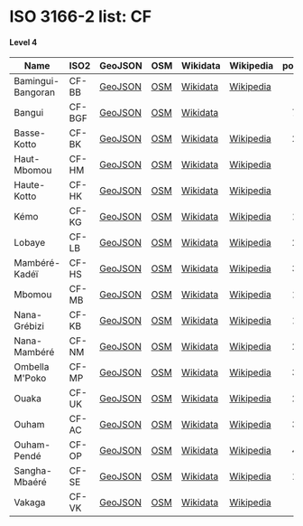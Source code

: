 # ISO 3166-2 list: CF


#### Level 4
Name | ISO2 | GeoJSON | OSM | Wikidata | Wikipedia | population 
--- | --- | --- | --- | --- | --- | --: 
Bamingui-Bangoran | CF-BB | [GeoJSON](../../geojson/q8/iso2/CF/CF-BB.geojson) | [OSM](https://www.openstreetmap.org/relation/2634506) | [Wikidata](https://www.wikidata.org/wiki/Q741025) | [Wikipedia](http://en.wikipedia.org/wiki/en%3ABamingui-Bangoran) | 43,229
Bangui | CF-BGF | [GeoJSON](../../geojson/q8/iso2/CF/CF-BGF.geojson) | [OSM](https://www.openstreetmap.org/relation/7322726) | [Wikidata](https://www.wikidata.org/wiki/Q3832) |  | 734,350
Basse-Kotto | CF-BK | [GeoJSON](../../geojson/q8/iso2/CF/CF-BK.geojson) | [OSM](https://www.openstreetmap.org/relation/2634533) | [Wikidata](https://www.wikidata.org/wiki/Q810484) | [Wikipedia](http://en.wikipedia.org/wiki/sg%3AS%C3%AAse%20t%C3%AE%20k%C3%B6m%C3%A4nd%C3%A2-k%C3%B6t%C3%A4%20t%C3%AE%20Do-K%C3%B6t%C3%B6) | 249,150
Haut-Mbomou | CF-HM | [GeoJSON](../../geojson/q8/iso2/CF/CF-HM.geojson) | [OSM](https://www.openstreetmap.org/relation/2634528) | [Wikidata](https://www.wikidata.org/wiki/Q848578) | [Wikipedia](http://en.wikipedia.org/wiki/en%3AHaut-Mbomou) | 57,602
Haute-Kotto | CF-HK | [GeoJSON](../../geojson/q8/iso2/CF/CF-HK.geojson) | [OSM](https://www.openstreetmap.org/relation/2634510) | [Wikidata](https://www.wikidata.org/wiki/Q848596) | [Wikipedia](http://en.wikipedia.org/wiki/en%3AHaute-Kotto) | 90,316
Kémo | CF-KG | [GeoJSON](../../geojson/q8/iso2/CF/CF-KG.geojson) | [OSM](https://www.openstreetmap.org/relation/2954782) | [Wikidata](https://www.wikidata.org/wiki/Q848572) | [Wikipedia](http://en.wikipedia.org/wiki/fr%3AK%C3%A9mo) | 118,420
Lobaye | CF-LB | [GeoJSON](../../geojson/q8/iso2/CF/CF-LB.geojson) | [OSM](https://www.openstreetmap.org/relation/3564719) | [Wikidata](https://www.wikidata.org/wiki/Q821037) | [Wikipedia](http://en.wikipedia.org/wiki/fr%3ALobaye%20%28pr%C3%A9fecture%29) | 246,875
Mambéré-Kadéï | CF-HS | [GeoJSON](../../geojson/q8/iso2/CF/CF-HS.geojson) | [OSM](https://www.openstreetmap.org/relation/2954783) | [Wikidata](https://www.wikidata.org/wiki/Q848567) | [Wikipedia](http://en.wikipedia.org/wiki/fr%3AMamb%C3%A9r%C3%A9-Kad%C3%A9%C3%AF) | 364,795
Mbomou | CF-MB | [GeoJSON](../../geojson/q8/iso2/CF/CF-MB.geojson) | [OSM](https://www.openstreetmap.org/relation/2634531) | [Wikidata](https://www.wikidata.org/wiki/Q848582) | [Wikipedia](http://en.wikipedia.org/wiki/sg%3AS%C3%AAse%20t%C3%AE%20k%C3%B6m%C3%A4nd%C3%A2-k%C3%B6t%C3%A4%20t%C3%AE%20Mb%C3%B6m%C3%BC) | 164,009
Nana-Grébizi | CF-KB | [GeoJSON](../../geojson/q8/iso2/CF/CF-KB.geojson) | [OSM](https://www.openstreetmap.org/relation/2954784) | [Wikidata](https://www.wikidata.org/wiki/Q856227) | [Wikipedia](http://en.wikipedia.org/wiki/fr%3ANana-Gr%C3%A9bizi) | 117,816
Nana-Mambéré | CF-NM | [GeoJSON](../../geojson/q8/iso2/CF/CF-NM.geojson) | [OSM](https://www.openstreetmap.org/relation/2954785) | [Wikidata](https://www.wikidata.org/wiki/Q742455) | [Wikipedia](http://en.wikipedia.org/wiki/fr%3ANana-Mamb%C3%A9r%C3%A9) | 233,666
Ombella M'Poko | CF-MP | [GeoJSON](../../geojson/q8/iso2/CF/CF-MP.geojson) | [OSM](https://www.openstreetmap.org/relation/2954675) | [Wikidata](https://www.wikidata.org/wiki/Q378970) | [Wikipedia](http://en.wikipedia.org/wiki/fr%3AOmbella-M%27Poko) | 356,725
Ouaka | CF-UK | [GeoJSON](../../geojson/q8/iso2/CF/CF-UK.geojson) | [OSM](https://www.openstreetmap.org/relation/2954786) | [Wikidata](https://www.wikidata.org/wiki/Q848560) | [Wikipedia](http://en.wikipedia.org/wiki/fr%3AOuaka) | 276,710
Ouham | CF-AC | [GeoJSON](../../geojson/q8/iso2/CF/CF-AC.geojson) | [OSM](https://www.openstreetmap.org/relation/2954787) | [Wikidata](https://www.wikidata.org/wiki/Q726620) | [Wikipedia](http://en.wikipedia.org/wiki/fr%3AOuham) | 369,220
Ouham-Pendé | CF-OP | [GeoJSON](../../geojson/q8/iso2/CF/CF-OP.geojson) | [OSM](https://www.openstreetmap.org/relation/2954276) | [Wikidata](https://www.wikidata.org/wiki/Q848591) | [Wikipedia](http://en.wikipedia.org/wiki/fr%3AOuham-Pend%C3%A9) | 430,506
Sangha-Mbaéré | CF-SE | [GeoJSON](../../geojson/q8/iso2/CF/CF-SE.geojson) | [OSM](https://www.openstreetmap.org/relation/2954788) | [Wikidata](https://www.wikidata.org/wiki/Q856237) | [Wikipedia](http://en.wikipedia.org/wiki/fr%3ASangha-Mba%C3%A9r%C3%A9) | 101,074
Vakaga | CF-VK | [GeoJSON](../../geojson/q8/iso2/CF/CF-VK.geojson) | [OSM](https://www.openstreetmap.org/relation/2634498) | [Wikidata](https://www.wikidata.org/wiki/Q848585) | [Wikipedia](http://en.wikipedia.org/wiki/en%3AVakaga) | 52,255
